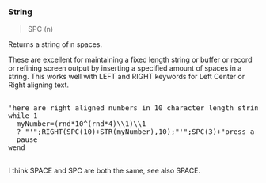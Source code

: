 ### String

> SPC (n)

Returns a string of n spaces.

These are excellent for maintaining a fixed length string or buffer or record or refining screen output by inserting a specified amount of spaces in a string. This works well with LEFT and RIGHT keywords for Left Center or Right aligning text.
<pre>

'here are right aligned numbers in 10 character length string between two single quote marks
while 1
  myNumber=(rnd*10^(rnd*4)\\1)\\1
  ? "'";RIGHT(SPC(10)+STR(myNumber),10);"'";SPC(3)+"press a key or click for next..."
  pause
wend

</pre>

I think SPACE and SPC are both the same, see also SPACE.

